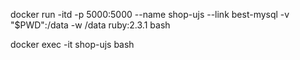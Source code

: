 docker run -itd -p 5000:5000 --name shop-ujs --link best-mysql -v "$PWD":/data -w /data ruby:2.3.1 bash

docker exec -it shop-ujs bash
